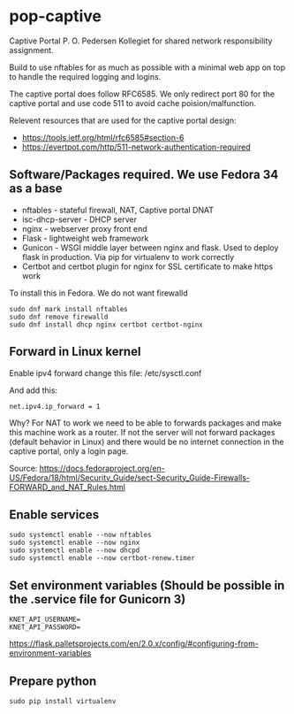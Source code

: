 # pop-captive
Captive Portal P. O. Pedersen Kollegiet for shared network responsibility assignment.

Build to use nftables for as much as possible with a minimal web app on top to handle the required logging and logins.

The captive portal does follow RFC6585. We only redirect port 80 for the captive portal and use code 511 to avoid cache poision/malfunction.

Relevent resources that are used for the captive portal design:
* https://tools.ietf.org/html/rfc6585#section-6
* https://evertpot.com/http/511-network-authentication-required

## Software/Packages required. We use Fedora 34 as a base

* nftables - stateful firewall, NAT, Captive portal DNAT
* isc-dhcp-server - DHCP server
* nginx - webserver proxy front end
* Flask - lightweight web framework
* Gunicon - WSGI middle layer between nginx and flask. Used to deploy flask in production. Via pip for virtualenv to work correctly
* Certbot and certbot plugin for nginx for SSL certificate to make https work

To install this in Fedora. We do not want firewalld

    sudo dnf mark install nftables
    sudo dnf remove firewalld
    sudo dnf install dhcp nginx certbot certbot-nginx

## Forward in Linux kernel

Enable ipv4 forward change this file: /etc/sysctl.conf

And add this:

    net.ipv4.ip_forward = 1


Why? For NAT to work we need to be able to forwards packages and make this machine work as a router. If not the server will not forward packages (default behavior in Linux) and there would be no internet connection in the captive portal, only a login page.

Source: https://docs.fedoraproject.org/en-US/Fedora/18/html/Security_Guide/sect-Security_Guide-Firewalls-FORWARD_and_NAT_Rules.html

## Enable services


    sudo systemctl enable --now nftables
    sudo systemctl enable --now nginx
    sudo systemctl enable --now dhcpd
    sudo systemctl enable --now certbot-renew.timer

## Set environment variables (Should be possible in the .service file for Gunicorn 3)

    KNET_API_USERNAME=
    KNET_API_PASSWORD=


https://flask.palletsprojects.com/en/2.0.x/config/#configuring-from-environment-variables

## Prepare python

    sudo pip install virtualenv 

